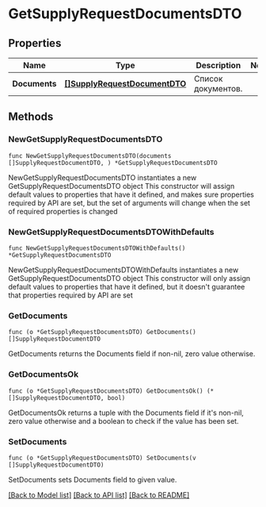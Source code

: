 # GetSupplyRequestDocumentsDTO

## Properties

Name | Type | Description | Notes
------------ | ------------- | ------------- | -------------
**Documents** | [**[]SupplyRequestDocumentDTO**](SupplyRequestDocumentDTO.md) | Список документов. | 

## Methods

### NewGetSupplyRequestDocumentsDTO

`func NewGetSupplyRequestDocumentsDTO(documents []SupplyRequestDocumentDTO, ) *GetSupplyRequestDocumentsDTO`

NewGetSupplyRequestDocumentsDTO instantiates a new GetSupplyRequestDocumentsDTO object
This constructor will assign default values to properties that have it defined,
and makes sure properties required by API are set, but the set of arguments
will change when the set of required properties is changed

### NewGetSupplyRequestDocumentsDTOWithDefaults

`func NewGetSupplyRequestDocumentsDTOWithDefaults() *GetSupplyRequestDocumentsDTO`

NewGetSupplyRequestDocumentsDTOWithDefaults instantiates a new GetSupplyRequestDocumentsDTO object
This constructor will only assign default values to properties that have it defined,
but it doesn't guarantee that properties required by API are set

### GetDocuments

`func (o *GetSupplyRequestDocumentsDTO) GetDocuments() []SupplyRequestDocumentDTO`

GetDocuments returns the Documents field if non-nil, zero value otherwise.

### GetDocumentsOk

`func (o *GetSupplyRequestDocumentsDTO) GetDocumentsOk() (*[]SupplyRequestDocumentDTO, bool)`

GetDocumentsOk returns a tuple with the Documents field if it's non-nil, zero value otherwise
and a boolean to check if the value has been set.

### SetDocuments

`func (o *GetSupplyRequestDocumentsDTO) SetDocuments(v []SupplyRequestDocumentDTO)`

SetDocuments sets Documents field to given value.



[[Back to Model list]](../README.md#documentation-for-models) [[Back to API list]](../README.md#documentation-for-api-endpoints) [[Back to README]](../README.md)


